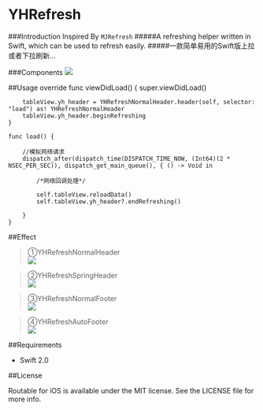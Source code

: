 # YHRefresh

###Introduction 
Inspired By `MJRefresh`
#####A refreshing helper written in Swift, which can be used to refresh easily.
#####一款简单易用的Swift版上拉或者下拉刷新...

###Components
![](http://ww2.sinaimg.cn/mw690/9a2346e2gw1f2oeuztvzoj20hy09a0tf.jpg)
 
##Usage
    override func viewDidLoad() {
        super.viewDidLoad()
        
        tableView.yh_header = YHRefreshNormalHeader.header(self, selector: "load") as! YHRefreshNormalHeader
        tableView.yh_header.beginRefreshing
    }
    
    func load() {
        
        //模拟网络请求
        dispatch_after(dispatch_time(DISPATCH_TIME_NOW, (Int64)(2 * NSEC_PER_SEC)), dispatch_get_main_queue(), { () -> Void in
            
            /*网络回调处理*/
            
            self.tableView.reloadData()
            self.tableView.yh_header?.endRefreshing()
            
        }
    }

##Effect
>①YHRefreshNormalHeader<br>
![](http://ww4.sinaimg.cn/mw690/9a2346e2gw1f2oeq6qwpbg20ab0iiwg9.gif)

>②YHRefreshSpringHeader<br>
![](http://ww3.sinaimg.cn/mw690/9a2346e2gw1f2oeq84xd9g20ab0ii0vt.gif)

>③YHRefreshNormalFooter<br>
![](http://ww1.sinaimg.cn/mw690/9a2346e2gw1f2oeq945pkg20ab0iiwgh.gif)

>④YHRefreshAutoFooter<br>
![](http://ww4.sinaimg.cn/mw690/9a2346e2gw1f2oeqawm9vg20ab0iiq71.gif)


##Requirements
* Swift 2.0


##License

Routable for iOS is available under the MIT license. See the LICENSE file for more info.

